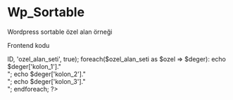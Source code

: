 # Wp_Sortable
Wordpress sortable özel alan örneği

Frontend kodu

<?php
$ozel_alan_seti = get_post_meta($post->ID, 'ozel_alan_seti', true);
foreach($ozel_alan_seti as $ozel => $deger):
echo $deger['kolon_1']."<br>";
echo $deger['kolon_2']."<br>";
echo $deger['kolon_3']."<br>";
endforeach;
?>
